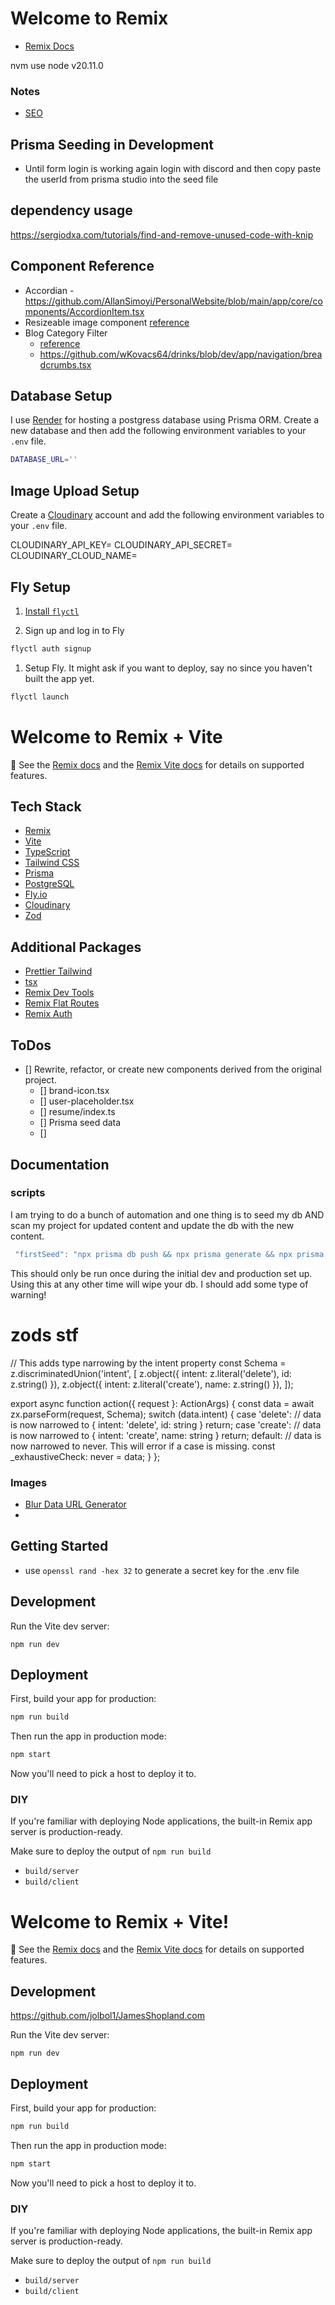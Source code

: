 # Welcome to Remix

- [Remix Docs](https://remix.run/docs)


nvm use node v20.11.0
### Notes
- [SEO](https://github.com/nasa-gcn/remix-seo)
## Prisma Seeding in Development


- Until form login is working again login with discord and then copy paste the userId from prisma studio into the seed file


## dependency usage
https://sergiodxa.com/tutorials/find-and-remove-unused-code-with-knip

## Component Reference

- Accordian - <https://github.com/AllanSimoyi/PersonalWebsite/blob/main/app/core/components/AccordionItem.tsx>
- Resizeable  image component [reference](https://github.com/Habib-Shahzad/tiptap-resizable-image/tree/main/src/components)
- Blog Category Filter
  - [reference](https://github.com/kentcdodds/kentcdodds.com/blob/main/app/routes/blog.tsx)
  - https://github.com/wKovacs64/drinks/blob/dev/app/navigation/breadcrumbs.tsx

## Database Setup

I use [Render](https://render.com/) for hosting a postgress database using Prisma ORM.
Create a new database and then add the following environment variables to your `.env` file.

```sh
DATABASE_URL=''
```

## Image Upload Setup

Create a [Cloudinary](https://cloudinary.com/) account and add the following environment variables to your `.env` file.

CLOUDINARY_API_KEY=
CLOUDINARY_API_SECRET=
CLOUDINARY_CLOUD_NAME=

## Fly Setup

1. [Install `flyctl`](https://fly.io/docs/getting-started/installing-flyctl/)

2. Sign up and log in to Fly

```sh
flyctl auth signup
```

1. Setup Fly. It might ask if you want to deploy, say no since you haven't built the app yet.

```sh
flyctl launch
```

# Welcome to Remix + Vite

📖 See the [Remix docs](https://remix.run/docs) and the [Remix Vite docs](https://remix.run/docs/en/main/future/vite) for details on supported features.

## Tech Stack

- [Remix](https://remix.run/)
- [Vite](https://vitejs.dev/)
- [TypeScript](https://www.typescriptlang.org/)
- [Tailwind CSS](https://tailwindcss.com/)
- [Prisma](https://www.prisma.io/)
- [PostgreSQL](https://www.postgresql.org/)
- [Fly.io](https://fly.io/)
- [Cloudinary](https://cloudinary.com/)
- [Zod](https://zod.dev/)

## Additional Packages

- [Prettier Tailwind](https://github.com/tailwindlabs/prettier-plugin-tailwindcss)
- [tsx](https://www.npmjs.com/package/tsx)
- [Remix Dev Tools](https://remix-development-tools.fly.dev/)
- [Remix Flat Routes](https://github.com/kiliman/remix-flat-routes)
- [Remix Auth](https://github.com/sergiodxa/remix-auth)

## ToDos

- [] Rewrite, refactor, or create new components derived from the original project.
  - [] brand-icon.tsx
  - [] user-placeholder.tsx
  - [] resume/index.ts
  - [] Prisma seed data
  - []

## Documentation

### scripts

I am trying to do a bunch of automation and one thing is to seed my db AND scan my project for updated content and update the db with the new content.

```Typescript
 "firstSeed": "npx prisma db push && npx prisma generate && npx prisma db seed && tsx scripts/init-seed.ts",
 ```

This should only be run once during the initial dev and production set up.  Using this at any other time will wipe your db. I should add some type of warning!

# zods stf
// This adds type narrowing by the intent property
const Schema = z.discriminatedUnion('intent', [
  z.object({ intent: z.literal('delete'), id: z.string() }),
  z.object({ intent: z.literal('create'), name: z.string() }),
]);

export async function action({ request }: ActionArgs) {
  const data = await zx.parseForm(request, Schema);
  switch (data.intent) {
    case 'delete':
      // data is now narrowed to { intent: 'delete', id: string }
      return;
    case 'create':
      // data is now narrowed to { intent: 'create', name: string }
      return;
    default:
      // data is now narrowed to never. This will error if a case is missing.
      const _exhaustiveCheck: never = data;
  }
};

### Images

- [Blur Data URL Generator](https://blurred.dev/)
-

## Getting Started

- use ```openssl rand -hex 32``` to generate a secret key for the .env file

## Development

Run the Vite dev server:

```shellscript
npm run dev
```

## Deployment

First, build your app for production:

```sh
npm run build
```

Then run the app in production mode:

```sh
npm start
```

Now you'll need to pick a host to deploy it to.

### DIY

If you're familiar with deploying Node applications, the built-in Remix app server is production-ready.

Make sure to deploy the output of `npm run build`

- `build/server`
- `build/client`

# Welcome to Remix + Vite!

📖 See the [Remix docs](https://remix.run/docs) and the [Remix Vite docs](https://remix.run/docs/en/main/guides/vite) for details on supported features.

## Development


https://github.com/jolbol1/JamesShopland.com


Run the Vite dev server:

```shellscript
npm run dev
```

## Deployment

First, build your app for production:

```sh
npm run build
```

Then run the app in production mode:

```sh
npm start
```

Now you'll need to pick a host to deploy it to.

### DIY

If you're familiar with deploying Node applications, the built-in Remix app server is production-ready.

Make sure to deploy the output of `npm run build`

- `build/server`
- `build/client`
